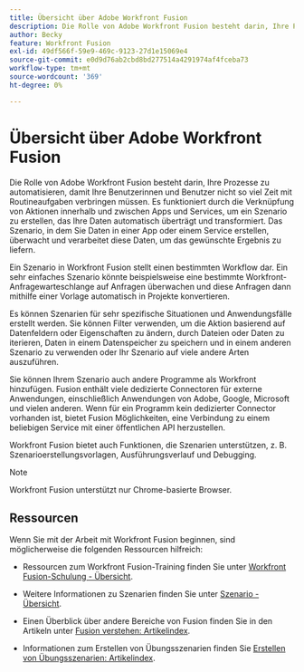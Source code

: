 ```yaml
---
title: Übersicht über Adobe Workfront Fusion
description: Die Rolle von Adobe Workfront Fusion besteht darin, Ihre Prozesse zu automatisieren, damit Sie sich auf neue Aufgaben konzentrieren können, anstatt dieselben Aufgaben immer wieder zu wiederholen. Es funktioniert durch die Verknüpfung von Aktionen innerhalb und zwischen Apps und Services, um ein Szenario zu erstellen, das Ihre Daten automatisch überträgt und transformiert. Das Szenario, in dem Sie Daten in einer App oder einem Service erstellen, überwacht und verarbeitet diese Daten, um das gewünschte Ergebnis zu liefern.
author: Becky
feature: Workfront Fusion
exl-id: 49df566f-59e9-469c-9123-27d1e15069e4
source-git-commit: e0d9d76ab2cbd8bd277514a4291974af4fceba73
workflow-type: tm+mt
source-wordcount: '369'
ht-degree: 0%

---
```


# Übersicht über Adobe Workfront Fusion

Die Rolle von Adobe Workfront Fusion besteht darin, Ihre Prozesse zu automatisieren, damit Ihre Benutzerinnen und Benutzer nicht so viel Zeit mit Routineaufgaben verbringen müssen. Es funktioniert durch die Verknüpfung von Aktionen innerhalb und zwischen Apps und Services, um ein Szenario zu erstellen, das Ihre Daten automatisch überträgt und transformiert. Das Szenario, in dem Sie Daten in einer App oder einem Service erstellen, überwacht und verarbeitet diese Daten, um das gewünschte Ergebnis zu liefern.

Ein Szenario in Workfront Fusion stellt einen bestimmten Workflow dar. Ein sehr einfaches Szenario könnte beispielsweise eine bestimmte Workfront-Anfragewarteschlange auf Anfragen überwachen und diese Anfragen dann mithilfe einer Vorlage automatisch in Projekte konvertieren.

Es können Szenarien für sehr spezifische Situationen und Anwendungsfälle erstellt werden. Sie können Filter verwenden, um die Aktion basierend auf Datenfeldern oder Eigenschaften zu ändern, durch Dateien oder Daten zu iterieren, Daten in einem Datenspeicher zu speichern und in einem anderen Szenario zu verwenden oder Ihr Szenario auf viele andere Arten auszuführen.

Sie können Ihrem Szenario auch andere Programme als Workfront hinzufügen. Fusion enthält viele dedizierte Connectoren für externe Anwendungen, einschließlich Anwendungen von Adobe, Google, Microsoft und vielen anderen. Wenn für ein Programm kein dedizierter Connector vorhanden ist, bietet Fusion Möglichkeiten, eine Verbindung zu einem beliebigen Service mit einer öffentlichen API herzustellen.

Workfront Fusion bietet auch Funktionen, die Szenarien unterstützen, z. B. Szenarioerstellungsvorlagen, Ausführungsverlauf und Debugging.

>[!NOTE]
>
>Workfront Fusion unterstützt nur Chrome-basierte Browser.

## Ressourcen

Wenn Sie mit der Arbeit mit Workfront Fusion beginnen, sind möglicherweise die folgenden Ressourcen hilfreich:

* Ressourcen zum Workfront Fusion-Training finden Sie unter [Workfront Fusion-Schulung - Übersicht](https://experienceleague.adobe.com/en/docs/workfront-learn/tutorials-workfront/fusion/welcome-to-workfront-fusion/introduction-and-tech-strategy).


* Weitere Informationen zu Szenarien finden Sie unter [Szenario - Übersicht](/help/workfront-fusion/get-started-with-fusion/understand-fusion/scenario-overview.md).

* Einen Überblick über andere Bereiche von Fusion finden Sie in den Artikeln unter [Fusion verstehen: Artikelindex](/help/workfront-fusion/get-started-with-fusion/understand-fusion/understand-fusion-toc.md).

* Informationen zum Erstellen von Übungsszenarien finden Sie [Erstellen von Übungsszenarien: Artikelindex](/help/workfront-fusion/build-practice-scenarios/build-practice-scenarios-toc.md).
